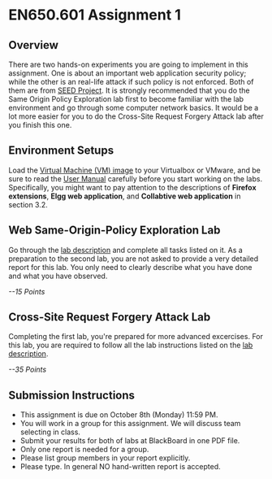 # EN650.601 Assignment 1 

## Overview
There are two hands-on experiments you are going to implement in this assignment. One is about an important web application security policy; while the other is an real-life attack if such policy is not enforced. Both of them are from [SEED Project](http://www.cis.syr.edu/~wedu/seed/index.html). It is strongly recommended that you do the Same Origin Policy Exploration lab first to become familiar with the lab environment and go through some computer network basics. It would be a lot more easier for you to do the Cross-Site Request Forgery Attack lab after you finish this one.

## Environment Setups
Load the [Virtual Machine (VM) image](http://www.cis.syr.edu/~wedu/SEEDUbuntu12.04.zip) to your Virtualbox or VMware, and be sure to read the [User Manual](http://www.cis.syr.edu/~wedu/seed/Documentation/Ubuntu12_04_VM/Ubuntu12_04_VM_Manual.pdf) carefully before you start working on the labs. Specifically, you might want to pay attention to the descriptions of __Firefox extensions__, __Elgg web application__, and __Collabtive web application__ in section 3.2. 


## Web Same-Origin-Policy Exploration Lab
Go through the [lab description](http://www.cis.syr.edu/~wedu/seed/Labs/Web/Web_SOP_Collabtive/) and complete all tasks listed on it. As a preparation to the second lab, you are not asked to provide a very detailed report for this lab. You only need to clearly describe what you have done and what you have observed.

_--15 Points_

## Cross-Site Request Forgery Attack Lab
Completing the first lab, you're prepared for more advanced excercises. For this lab, you are required to follow all the lab instructions listed on the [lab description](http://www.cis.syr.edu/~wedu/seed/Labs/Web/CSRF_Collabtive/). 

_--35 Points_

## Submission Instructions
- This assignment is due on October 8th (Monday) 11:59 PM. 
- You will work in a group for this assignment. We will discuss team selecting in class.
- Submit your results for both of labs at BlackBoard in one PDF file.
- Only one report is needed for a group. 
- Please list group members in your report explicitly. 
- Please type. In general NO hand-written report is accepted.
